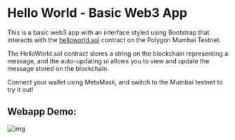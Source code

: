 # Hello World - Basic Web3 App

This is a basic web3 app with an interface styled using Bootstrap that interacts with the [helloworld.sol](blockchain/helloworld.sol) contract on the Polygon Mumbai Testnet.

The HelloWorld.sol contract stores a string on the blockchain representing a message, and the auto-updating ui allows you to view and update the message stored on the blockchain.

Connect your wallet using MetaMask, and switch to the Mumbai testnet to try it out!

## Webapp Demo:

![img](https://i.ibb.co/XJyyCVL/Screen-Shot-2023-03-08-at-6-53-36-PM.png)